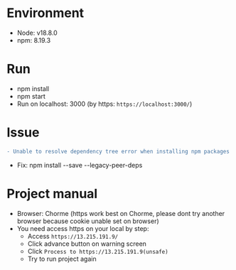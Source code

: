 # Environment
 - Node: v18.8.0
 - npm: 8.19.3
 
# Run
 - npm install
 - npm start
 - Run on localhost: 3000 (by https: `https://localhost:3000/`)

# Issue
 ```diff
- Unable to resolve dependency tree error when installing npm packages
```
 - Fix: npm install --save --legacy-peer-deps 
 
# Project manual
 - Browser: Chorme (https work best on Chorme, please dont try another browser because cookie unable set on browser)
 - You need access https on your local by step:
   + Access `https://13.215.191.9/`
   + Click advance button on warning screen
   + Click `Process to https://13.215.191.9(unsafe)`
   + Try to run project again
